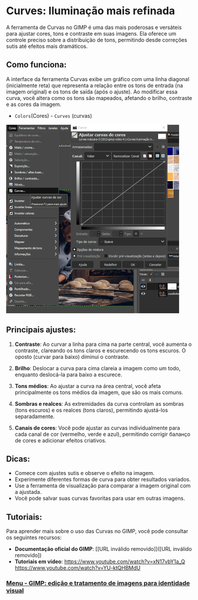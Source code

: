 # Curves: Iluminação mais refinada

A ferramenta de Curvas no GIMP é uma das mais poderosas e versáteis para ajustar cores, tons e contraste em suas imagens. Ela oferece um controle preciso sobre a distribuição de tons, permitindo desde correções sutis até efeitos mais dramáticos.

## Como funciona:

A interface da ferramenta Curvas exibe um gráfico com uma linha diagonal (inicialmente reta) que representa a relação entre os tons de entrada (na imagem original) e os tons de saída (após o ajuste). Ao modificar essa curva, você altera como os tons são mapeados, afetando o brilho, contraste e as cores da imagem.

- `Colors`(Cores) - `Curves` (curvas)

<img src="./img/curves-01.PNG">

## Principais ajustes:

1. **Contraste**: Ao curvar a linha para cima na parte central, você aumenta o contraste, clareando os tons claros e escurecendo os tons escuros. O oposto (curvar para baixo) diminui o contraste.

2. **Brilho**: Deslocar a curva para cima clareia a imagem como um todo, enquanto deslocá-la para baixo a escurece.

3.  **Tons médios**: Ao ajustar a curva na área central, você afeta principalmente os tons médios da imagem, que são os mais comuns.

4. **Sombras e realces**: As extremidades da curva controlam as sombras (tons escuros) e os realces (tons claros), permitindo ajustá-los separadamente.

5. **Canais de cores**: Você pode ajustar as curvas individualmente para cada canal de cor (vermelho, verde e azul), permitindo corrigir баланço de cores e adicionar efeitos criativos.

## Dicas:

- Comece com ajustes sutis e observe o efeito na imagem.
- Experimente diferentes formas de curva para obter resultados variados.
- Use a ferramenta de visualização para comparar a imagem original com a ajustada.
- Você pode salvar suas curvas favoritas para usar em outras imagens.

## Tutoriais:

Para aprender mais sobre o uso das Curvas no GIMP, você pode consultar os seguintes recursos:

- **Documentação oficial do GIMP**: [[URL inválido removido]]([URL inválido removido])
- **Tutoriais em vídeo**:
https://www.youtube.com/watch?v=xN17vbY1a_Q
https://www.youtube.com/watch?v=YU-ktQHBMdU

### [Menu - GIMP: edição e tratamento de imagens para identidade visual](menu.md)